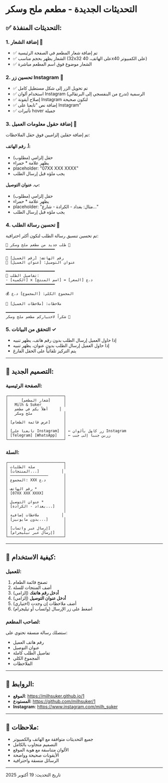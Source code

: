 # التحديثات الجديدة - مطعم ملح وسكر

## ✅ التحديثات المنفذة:

### 1. إضافة الشعار 🎨
- ✅ تم إضافة شعار المطعم في الصفحة الرئيسية
- ✅ الشعار يظهر بحجم مناسب (32x32 على الهاتف، 40x40 على الكمبيوتر)
- ✅ الشعار موضوع فوق اسم المطعم مباشرة

### 2. تحسين زر Instagram 📱
- ✅ تم تحويل الزر إلى شكل مستطيل كامل
- ✅ استخدام ألوان Instagram الرسمية (تدرج من البنفسجي إلى البرتقالي)
- ✅ إصلاح أيقونة Instagram لتكون صحيحة
- ✅ إضافة نص "تابعنا على Instagram"
- ✅ تأثيرات hover جميلة

### 3. إضافة حقول معلومات العميل 📝
تم إضافة حقلين إلزاميين فوق حقل الملاحظات:

#### أ. رقم الهاتف:
- حقل إلزامي (مطلوب)
- يظهر علامة * حمراء
- placeholder: "07XX XXX XXXX"
- يجب ملؤه قبل إرسال الطلب

#### ب. عنوان التوصيل:
- حقل إلزامي (مطلوب)
- يظهر علامة * حمراء
- placeholder: "مثال: بغداد - الكرادة - شارع..."
- يجب ملؤه قبل إرسال الطلب

### 4. تحسين رسالة الطلب 💬
تم تحسين تنسيق رسالة الطلب لتكون أكثر احترافية:

```
🍔 طلب جديد من مطعم ملح وسكر 🍔
━━━━━━━━━━━━━━━━━━━━━━

📱 رقم الهاتف: [رقم العميل]
📍 عنوان التوصيل: [عنوان العميل]

━━━━━━━━━━━━━━━━━━━━━━
🛒 تفاصيل الطلب:
- [الكمية] x [اسم المنتج] = [السعر] د.ع
━━━━━━━━━━━━━━━━━━━━━━

💰 المجموع الكلي: [المجموع] د.ع

📝 ملاحظات: [ملاحظات العميل]

━━━━━━━━━━━━━━━━━━━━━━
شكراً لاختياركم مطعم ملح وسكر 🌟
```

### 5. التحقق من البيانات ✓
- إذا حاول العميل إرسال الطلب بدون رقم هاتف، يظهر تنبيه
- إذا حاول العميل إرسال الطلب بدون عنوان، يظهر تنبيه
- يتم التركيز تلقائياً على الحقل الفارغ

---

## 🎨 التصميم الجديد:

### الصفحة الرئيسية:
```
┌─────────────────────────┐
│      [شعار المطعم]      │
│   Milh & Suker          │
│   أهلاً بكم في مطعم     │
│   ملح وسكر              │
│                         │
│ [عرض قائمة الطعام]      │
│                         │
│ [تابعنا على Instagram]  │ ← زر كامل بألوان Instagram
│ [Telegram] [WhatsApp]   │ ← زرين جنباً إلى جنب
└─────────────────────────┘
```

### السلة:
```
┌─────────────────────────┐
│ سلة الطلبات             │
│ [المنتجات...]          │
│ ─────────────────       │
│ المجموع: XXX د.ع        │
│                         │
│ رقم الهاتف *            │
│ [07XX XXX XXXX]         │
│                         │
│ عنوان التوصيل *         │
│ [بغداد - الكرادة...]    │
│                         │
│ ملاحظات إضافية          │
│ [بدون مايونيز...]       │
│                         │
│ [إرسال عبر واتساب]      │
│ [إرسال عبر تيليجرام]    │
└─────────────────────────┘
```

---

## 📱 كيفية الاستخدام:

### للعميل:
1. تصفح قائمة الطعام
2. أضف المنتجات للسلة
3. **أدخل رقم هاتفك** (إلزامي)
4. **أدخل عنوان التوصيل** (إلزامي)
5. أضف ملاحظات إن وجدت (اختياري)
6. اضغط على زر الإرسال (واتساب أو تيليجرام)

### لصاحب المطعم:
ستصلك رسالة منسقة تحتوي على:
- رقم هاتف العميل
- عنوان التوصيل
- تفاصيل الطلب كاملة
- المجموع الكلي
- الملاحظات

---

## 🔗 الروابط:

- **الموقع**: https://milhsuker.github.io/1
- **المستودع**: https://github.com/milhsuker/1
- **Instagram**: https://www.instagram.com/milh_suker

---

## 📝 ملاحظات:

- جميع التحديثات متوافقة مع الهاتف والكمبيوتر
- التصميم متجاوب بالكامل
- الألوان متناسقة مع هوية الموقع
- الأيقونات صحيحة وواضحة
- الرسائل منسقة واحترافية

---

تاريخ التحديث: 19 أكتوبر 2025
